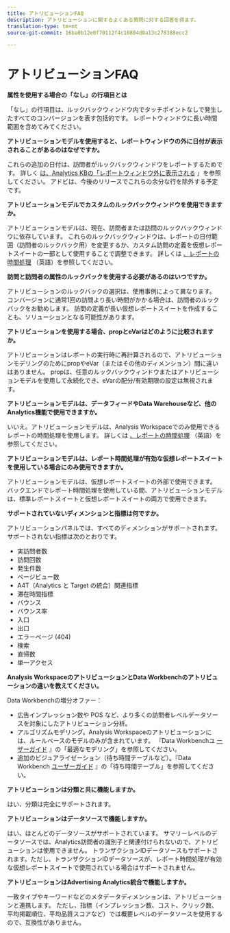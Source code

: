 ```yaml
---
title: アトリビューションFAQ
description: アトリビューションに関するよくある質問に対する回答を得ます。
translation-type: tm+mt
source-git-commit: 16ba0b12e0f70112f4c10804d0a13c278388ecc2

---
```



# アトリビューションFAQ

**属性を使用する場合の「なし」の行項目とは**

「なし」の行項目は、ルックバックウィンドウ内でタッチポイントなしで発生したすべてのコンバージョンを表す包括的です。 レポートウィンドウに長い時間範囲を含めてみてください。

**アトリビューションモデルを使用すると、レポートウィンドウの外に日付が表示されることがあるのはなぜですか。**

これらの追加の日付は、訪問者がルックバックウィンドウをレポートするためです。 詳しく [は、Analytics KBの「レポートウィンドウ外に表示される](https://helpx.adobe.com/analytics/kb/data-appearing-outside-reporting-window.html) 」を参照してください。 アドビは、今後のリリースでこれらの余分な行を除外する予定です。

**アトリビューションモデルでカスタムのルックバックウィンドウを使用できますか。**

アトリビューションモデルは、現在、訪問者または訪問のルックバックウィンドウに依存しています。 これらのルックバックウィンドウは、レポートの日付範囲（訪問者のルックバック用）を変更するか、カスタム訪問の定義を仮想レポートスイートの一部として使用することで調整できます。 詳しくは [、レポートの時間処理](../../../../components/vrs/vrs-report-time-processing.md) （英語）を参照してください。

**訪問と訪問者の属性のルックバックを使用する必要があるのはいつですか。**

アトリビューションのルックバックの選択は、使用事例によって異なります。 コンバージョンに通常1回の訪問より長い時間がかかる場合は、訪問者のルックバックをお勧めします。 訪問の定義が長い仮想レポートスイートを作成することも、ソリューションとなる可能性があります。

**アトリビューションを使用する場合、propとeVarはどのように比較されますか。**

アトリビューションはレポートの実行時に再計算されるので、アトリビューションモデリングのためにpropやeVar（またはその他のディメンション）間に違いはありません。 propは、任意のルックバックウィンドウまたはアトリビューションモデルを使用して永続化でき、eVarの配分/有効期限の設定は無視されます。

**アトリビューションモデルは、データフィードやData Warehouseなど、他のAnalytics機能で使用できますか。**

いいえ。アトリビューションモデルは、Analysis Workspaceでのみ使用できるレポートの時間処理を使用します。 詳しくは [、レポートの時間処理](../../../../components/vrs/vrs-report-time-processing.md) （英語）を参照してください。

**アトリビューションモデルは、レポート時間処理が有効な仮想レポートスイートを使用している場合にのみ使用できますか。**

アトリビューションモデルは、仮想レポートスイートの外部で使用できます。 バックエンドでレポート時間処理を使用している間、アトリビューションモデルは、標準レポートスイートと仮想レポートスイートの両方で使用できます。

**サポートされていないディメンションと指標は何ですか。**

アトリビューションパネルでは、すべてのディメンションがサポートされます。 サポートされない指標は次のとおりです。

* 実訪問者数
* 訪問回数
* 発生件数
* ページビュー数
* A4T（Analytics と Target の統合）関連指標
* 滞在時間指標
* バウンス
* バウンス率
* 入口
* 出口
* エラーページ (404)
* 検索
* 直帰数
* 単一アクセス

**Analysis WorkspaceのアトリビューションとData Workbenchのアトリビューションの違いを教えてください。**

Data Workbenchの増分オファー：

* 広告インプレッション数や POS など、より多くの訪問者レベルデータソースを対象にしたアトリビューション分析。
* アルゴリズムモデリング。Analysis Workspaceのアトリビューションには、ルールベースのモデルのみが含まれています。 『Data Workbenchユ [ーザーガイド](https://marketing.adobe.com/resources/help/en_US/insight/client/c_attrib_algorithmic.html) 』の「最適なモデリング」を参照してください。
* 追加のビジュアライゼーション（待ち時間テーブルなど）。『Data Workbench [ユーザーガイド](https://marketing.adobe.com/resources/help/en_US/insight/client/c_lat_tbls.html) 』の「待ち時間テーブル」を参照してください。

**アトリビューションは分類と共に機能しますか。**

はい、分類は完全にサポートされます。

**アトリビューションはデータソースで機能しますか。**

はい、ほとんどのデータソースがサポートされています。 サマリーレベルのデータソースでは、Analytics訪問者の識別子と関連付けられないので、アトリビューションは使用できません。 トランザクションIDデータソースもサポートされます。ただし、トランザクションIDデータソースが、レポート時間処理が有効な仮想レポートスイートで使用されている場合はサポートされません。

**アトリビューションはAdvertising Analytics統合で機能しますか。**

一致タイプやキーワードなどのメタデータディメンションは、アトリビューションと連携します。 ただし、指標（インプレッション数、コスト、クリック数、平均掲載順位、平均品質スコアなど）では概要レベルのデータソースを使用するので、互換性がありません。
